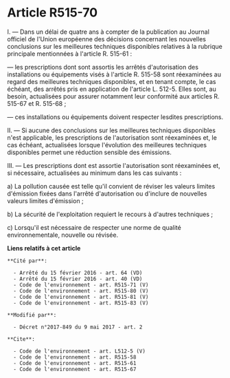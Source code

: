 # Article R515-70

I. ― Dans un délai de quatre ans à compter de la publication au Journal officiel de l'Union européenne des décisions
concernant les nouvelles conclusions sur les meilleures techniques disponibles relatives à la rubrique principale mentionnées
à l'article R. 515-61 : 

― les prescriptions dont sont assortis les arrêtés d'autorisation des installations ou équipements visés à l'article R.
515-58 sont réexaminées au regard des meilleures techniques disponibles, et en tenant compte, le cas échéant, des arrêtés
pris en application de l'article L. 512-5. Elles sont, au besoin, actualisées pour assurer notamment leur conformité aux
articles R. 515-67 et R. 515-68 ; 

― ces installations ou équipements doivent respecter lesdites prescriptions. 

II. ― Si aucune des conclusions sur les meilleures techniques disponibles n'est applicable, les prescriptions de
l'autorisation sont réexaminées et, le cas échéant, actualisées lorsque l'évolution des meilleures techniques disponibles
permet une réduction sensible des émissions. 

III. ― Les prescriptions dont est assortie l'autorisation sont réexaminées et, si nécessaire, actualisées au minimum dans les
cas suivants : 

a) La pollution causée est telle qu'il convient de réviser les valeurs limites d'émission fixées dans l'arrêté d'autorisation
ou d'inclure de nouvelles valeurs limites d'émission ; 

b) La sécurité de l'exploitation requiert le recours à d'autres techniques ; 

c) Lorsqu'il est nécessaire de respecter une norme de qualité environnementale, nouvelle ou révisée.

**Liens relatifs à cet article**

	**Cité par**:

	  - Arrêté du 15 février 2016 - art. 64 (VD)
	  - Arrêté du 15 février 2016 - art. 40 (VD)
	  - Code de l'environnement - art. R515-71 (V)
	  - Code de l'environnement - art. R515-80 (V)
	  - Code de l'environnement - art. R515-81 (V)
	  - Code de l'environnement - art. R515-83 (V)

	**Modifié par**:

	  - Décret n°2017-849 du 9 mai 2017 - art. 2

	**Cite**:

	  - Code de l'environnement - art. L512-5 (V)
	  - Code de l'environnement - art. R515-58
	  - Code de l'environnement - art. R515-61
	  - Code de l'environnement - art. R515-67
